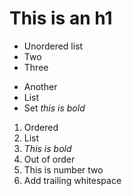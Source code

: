 # This is an h1

- Unordered list
- Two
- Three

* Another
* List
* Set _this is bold_

1. Ordered
2. List
3. _This is bold_
4. Out of order
5. This is number two
6. Add trailing whitespace  
